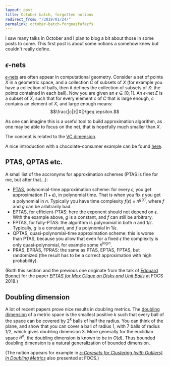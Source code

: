 ```yaml
---
layout: post
title: October batch, forgotten notions
redirect_from: "/2019/01/24/"
permalink: october-batch-forgoazfafazfs
---
```


I saw many talks in October and I plan to blog a bit about those in some 
posts to come. This first post is about some notions a somehow knew but couldn't 
really define.

## $\epsilon$-nets
 
[$\epsilon$-nets](https://en.wikipedia.org/wiki/%CE%95-net_(computational_geometry)) 
are often appear in computational geometry. Consider a set of points $X$ in 
a geometric space, and a collection $C$ of subsets of $X$ (for example you have 
a collection of balls, then it defines the collection of subsets of $X$: the 
points contained in each ball). 
Now you are given an $\epsilon\in [0,1]$. 
An $\epsilon$-net $E$ is a subset of $X$, such that for every element $c$ of $C$ 
that is large enough, $c$ contains an element of $X$, and large enough means: 
$$\frac{|c|}{|X|}\geq \epsilon.$$ 

As one can imagine this is a useful tool to build approximation algorithm, as 
one may be able to focus on the net, that is hopefully much smaller than $X$. 

The concept is related to the 
[VC dimension](https://en.wikipedia.org/wiki/Vapnik%E2%80%93Chervonenkis_dimension).

A nice introduction with a chocolate-consumer example can be found 
[here](https://www.ti.inf.ethz.ch/ew/lehre/CG12/lecture/Chapter%2015.pdf).

## PTAS, QPTAS etc.

A small list of the accronyms for approximation schemes (PTAS is fine for me, 
but after that...):

* [PTAS](https://en.wikipedia.org/wiki/Polynomial-time_approximation_scheme), 
polynomial-time approximation scheme: for every $\epsilon$, you get 
approximation $(1+\epsilon)$, in polynomial time. That is when you fix 
$\epsilon$ you get a polynomial in $n$. Typically you have time complexity 
$f(\epsilon)\times n^{g(\epsilon)}$, 
where $f$ and $g$ can be arbitrarily bad.
* EPTAS, for efficient-PTAS: here the exponent should not depend on $\epsilon$. 
With the example above, $g$ is a constant, and $f$ can still be arbitrary.
* FPTAS, for fully-PTAS: the algorithm is polynomial in both $n$ and $1/\epsilon$.
Typically, $g$ is a constant, and $f$ a polynomial in $1/\epsilon$.
* QPTAS, quasi-polynomial-time approximation scheme: this is worse than PTAS, 
because you allow that even for a fixed $\epsilon$ the complexity is only
quasi-polynomial, for example some $n^{\log n}$.
* PRAS, EPRAS, FPRAS: the same as PTAS, EPTAS, FPTAS, but randomized (the result 
has to be a correct approximation with high probability).

(Both this section and the previous one originate from the talk of 
[Edouard Bonnet](https://www.lamsade.dauphine.fr/~bonnet/) for the paper 
*[EPTAS for Max Clique on Disks and Unit Balls](http://ieee-focs.org/FOCS-2018-Papers/pdfs/59f568.pdf)* 
at FOCS 2018.)

## Doubling dimension

A lot of recent papers prove nice results in doubling metrics. The [doubling 
dimension](https://en.wikipedia.org/wiki/Doubling_space) 
of a metric space is the smallest positive $k$ such that every ball of 
the space can be covered by $2^k$ balls of half the radius. You can think of 
the plane, and show that you can cover a ball of radius 1, with 7 balls of 
radius 1/2, which gives doubling dimension 3. More generally for the euclidian 
space $R^d$, the doubling dimension is known to be in $O(d)$. Thus bounded 
doubling dimension is a natural generalization of bounded dimension.

(The notion appears for example in *[$ε$-Coresets for Clustering (with Outliers) 
in Doubling Metrics](http://ieee-focs.org/FOCS-2018-Papers/pdfs/59f814.pdf)* also 
presented at FOCS.)





